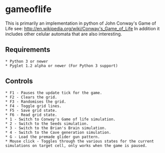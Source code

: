 gameoflife
==========

This is primarily an implementation in python of John Conway's Game of Life see: http://en.wikipedia.org/wiki/Conway's_Game_of_Life
In addition it includes other celular automata that are also interesting.

## Requirements

	* Python 3 or newer
	* Pyglet 1.2 alpha or newer (For Python 3 support)

## Controls
	* F1 - Pauses the update tick for the game.
	* F2 - Clears the grid.
	* F3 - Randomises the grid.
	* F4 - Toggle grid lines.
	* F5 - Save grid state.
	* F6 - Read grid state.
	* 1 - Switch to Conway's Game of life simulation.
	* 2 - Switch to the Seeds simulation.
	* 3 - Switch to the Brian's Brain simulation.
	* 4 - Switch to the Cave generation simulation.
	* G - Load the premade glider gun pattern.
	* Mouse click - Toggles through the various states for the current simulations on target cell, only works when the game is paused.